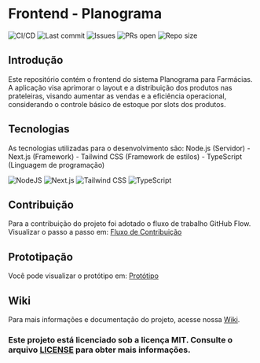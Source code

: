 # Frontend - Planograma
![CI/CD](https://github.com/ifpebj-ti/frontend-planogram/actions/workflows/main.yml/badge.svg)
![Last commit](https://img.shields.io/github/last-commit/ifpebj-ti/frontend-planogram)
![Issues](https://img.shields.io/github/issues/ifpebj-ti/frontend-planogram)
![PRs open](https://img.shields.io/github/issues-pr/ifpebj-ti/frontend-planogram)
![Repo size](https://img.shields.io/github/repo-size/ifpebj-ti/frontend-planogram)

## Introdução
Este repositório contém o frontend do sistema Planograma para Farmácias. A aplicação visa aprimorar o layout e a distribuição dos produtos nas prateleiras, visando aumentar as vendas e a eficiência operacional, considerando o controle básico de estoque por slots dos produtos.

## Tecnologias
As tecnologias utilizadas para o desenvolvimento são: Node.js (Servidor) - Next.js (Framework) - Tailwind CSS (Framework de estilos) - TypeScript (Linguagem de programação)

![NodeJS](https://img.shields.io/badge/node.js-6DA55F?style=for-the-badge&logo=node.js&logoColor=white) ![Next.js](https://img.shields.io/badge/next.js-000000?style=for-the-badge&logo=nextdotjs&logoColor=white) ![Tailwind CSS](https://img.shields.io/badge/Tailwind_CSS-grey?style=for-the-badge&logo=tailwind-css&logoColor=38B2AC) ![TypeScript](https://img.shields.io/badge/typescript-%23007ACC.svg?style=for-the-badge&logo=typescript&logoColor=white)

## Contribuição
Para a contribuição do projeto foi adotado o fluxo de trabalho GitHub Flow. 
Visualizar o passo a passo em: [Fluxo de Contribuição](https://github.com/ifpebj-ti/Frontend-Planogram/blob/main/CONTRIBUTING.md)

## Prototipação
Você pode visualizar o protótipo em: [Protótipo](https://www.figma.com/design/TffeoWIOwNMcYaGlyzi36x/Planograma) 

## Wiki
Para mais informações e documentação do projeto, acesse nossa [Wiki](https://github.com/ifpebj-ti/frontend-planogram/wiki).

### Este projeto está licenciado sob a licença MIT. Consulte o arquivo [LICENSE](https://github.com/ifpebj-ti/Frontend-Planograma?tab=MIT-1-ov-file) para obter mais informações.
